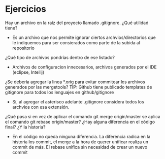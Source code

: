 # Ejercicios
Hay un archivo en la raíz del proyecto llamado .gitignore.
¿Qué utilidad tiene?
- Es un archivo que nos permite ignorar ciertos archvios/directorios que le indiquemos para ser consierados como parte de la subida al repositorio

¿Qué tipo de archivos pondrías dentro de ese listado?
- Archivos de configuracion innecesarios, archivos generados por el IDE (eclipse, Intellij)

¿Se debería agregar la linea *.orig para evitar commitear los archivos generados por las mergetools?
TIP: Github tiene publicado templates de gitignore para todos los lenguajes en github/gitignore
- Sí, al agregar el asterisco adelante .gitignore considera todos los archvios con esa extensión.

¿Qué pasa si en vez de aplicar el comando git merge origin/master se aplica el comando git rebase origin/master? ¿Hay alguna diferencia en el código final? ¿Y la historia?
- En el código no queda ninguna diferencia. La diferencia radica en la historia los commit, el merge a la hora de querer unificar realiza un commit de más. El rebase unifica sin necesidad de crear un nuevo commit
